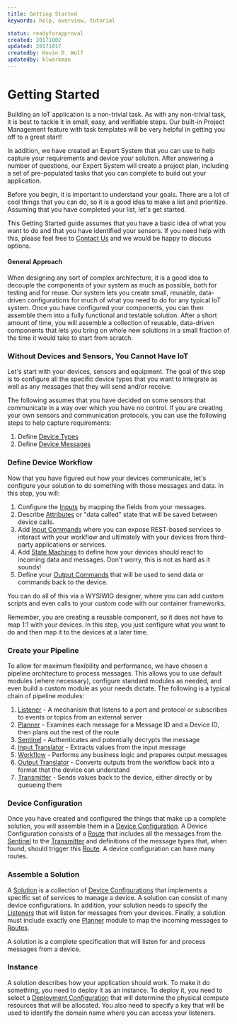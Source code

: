 ```yaml
---
title: Getting Started
keywords: help, overview, tutorial

status: readyforapproval
created: 20171002
updated: 20171017
createdby: Kevin D. Wolf
updatedby: klworkman
---
```

# Getting Started

Building an IoT application is a non-trivial task.  As with any non-trivial task, it is best to tackle it in small, easy, and verifiable steps.  Our built-in Project Management feature with task templates will be very helpful in getting you off to a great start!

In addition, we have created an Expert System that you can use to help capture your requirements and device your solution.  After answering a number of questions, our Expert System will create a project plan, including a set of pre-populated tasks that you can complete to build out your application. 

Before you begin, it is important to understand your goals. There are a lot of cool things that you can do, so it is a good idea to make a list and prioritize. Assuming that you have completed your list, let's get started.

This Getting Started guide assumes that you have a basic idea of what you want to do and that you have identified your sensors.  If you need help with this, please feel free to [Contact Us](http://support.nuviot.com) and we would be happy to discuss options.


#### General Approach

When designing any sort of complex architecture, it is a good idea to decouple the components of your system as much as possible, both for testing and for reuse.  Our system lets you create small, reusable, data-driven configurations for much of what you need to do for any typical IoT system.  Once you have configured your components, you can then assemble them into a fully functional and testable solution.  After a short amount of time, you will assemble a collection of reusable, data-driven components that lets you bring on whole new solutions in a small fraction of the time it would take to start from scratch.  

### Without Devices and Sensors, You Cannot Have IoT

Let's start with your devices, sensors and equipment.  The goal of this step is to configure all the specific device types that you want to integrate as well as any messages that they will send and/or receive.

The following assumes that you have decided on some sensors that communicate in a way over which you have no control.  If you are creating your own sensors and communication protocols, you can use the following steps to help capture requirements:
1. Define [Device Types](./Devices/DeviceTypes.md)
2. Define [Device Messages](./Devices/DeviceMessages.md)
 
 
### Define Device Workflow
Now that you have figured out how your devices communicate, let's configure your solution to do something with those messages and data.  In this step, you will:
1. Configure the [Inputs](./Workflows/Input.md) by mapping the fields from your messages.  
2. Describe [Attributes](./Workflows/Attributes.md) or "data called" state that will be 
saved between device calls.  
3. Add [Input Commands](./Workflows/InputCommands.md) where you can expose REST-based services to interact with your 
workflow and ultimately with your devices from third-party applications or services.  
4. Add [State Machines](./Workflows/StateMachines.md) to define how your devices should react to
incoming data and messages.   Don't worry, this is not as hard as it sounds!
5. Define your [Output Commands](./Workflows/OutputCommands.md) that will be used to send data or commands back to the device.


You can do all of this via a WYSIWIG designer, where you can add custom scripts and even calls to your custom code with our container frameworks.

Remember, you are creating a reusable component, so it does not have to map 1:1 with your devices.  In this step, you just configure what you want to do and then map it to the devices at a later time.

### Create your Pipeline

To allow for maximum flexibility and performance, we have chosen a pipeline architecture to process messages.  This allows you to use default modules (where necessary), configure standard modules as needed, and even build a custom module as your needs dictate.  The following is a typical 
chain of pipeline modules:
1. [Listener](./PipelineModules/Listener.md) - A mechanism that listens to a port and protocol or subscribes to events or topics from an external server
1. [Planner](./PipelineModules/Planner.md) - Examines each message for a Message ID and a Device ID, then plans out the rest of the route
1. [Sentinel](./PipelineModules/Sentinel.md) - Authenticates and potentially decrypts the message
1. [Input Translator](./PipelineModules/InputTranslator.md) - Extracts values from the input message
1. [Workflow](./PipelineModules/Workflow.md) - Performs any business logic and prepares output messages
1. [Output Translator](./PipelineModules/OutputTranslator.md) - Converts outputs from the workflow back into a format that the device can understand
1. [Transmitter](./PipelineModules/Transmitter.md) - Sends values back to the device, either directly or by queueing them

### Device Configuration

Once you have created and configured the things that make up a complete solution, you will assemble them in a [Device Configuration](./Devices/DeviceConfigurations.md). 
A Device Configuration consists of a [Route](./Routes/Route.md) that includes all the messages from the [Sentinel](./PipelineModules/Sentinel.md) to the [Transmitter](./PipelineModules/Transmitter.md) 
and definitions of the message types that, when found, should trigger this [Route](./Routes/Route.md).  A device configuration can have many routes.


### Assemble a Solution
A [Solution](./Deployment/Solution.md) is a collection of [Device Configurations](https://github.com/LagoVista/docs/blob/master/Devices/DeviceConfigurations.md) 
that implements a specific set of services to manage a device.  A solution can consist of many device configurations.  In addition,
your solution needs to specify the [Listeners](./PipelineModules/Listener.md) that will listen for messages from your devices.  Finally, a solution must include exactly one [Planner](./PipelineModules/Planner.md) module to map the incoming messages to [Routes](./Routes/Route.md).

A solution is a complete specification that will listen for and process messages from a device.

### Instance

A solution describes how your application should work.  To make it do something, you need to deploy it as an instance.  To deploy it, you need to select a [Deployment Configuration](https://github.com/LagoVista/docs/blob/master/Deployment/Configuration.md) that will determine the physical compute
resources that will be allocated.  You also need to specify a key that will be used to identify the domain name where you can access your listeners.
